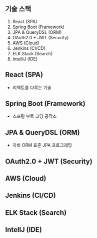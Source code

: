 ## 기술 스택
   1) React (SPA)
   2) Spring Boot (Framework)
   3) JPA & QueryDSL (ORM)
   4) OAuth2.0 + JWT (Security)
   6) AWS (Cloud)
   7) Jenkins (CI/CD)
   8) ELK Stack (Search)
   9) IntelliJ (IDE)

## React (SPA)
- 리액트를 다루는 기술

## Spring Boot (Framework)
- 스프링 부트 코딩 공작소

## JPA & QueryDSL (ORM)
- 자바 ORM 표준 JPA 프로그래밍

## OAuth2.0 + JWT (Security)


## AWS (Cloud)


## Jenkins (CI/CD)


## ELK Stack (Search)


## IntellJ (IDE)
